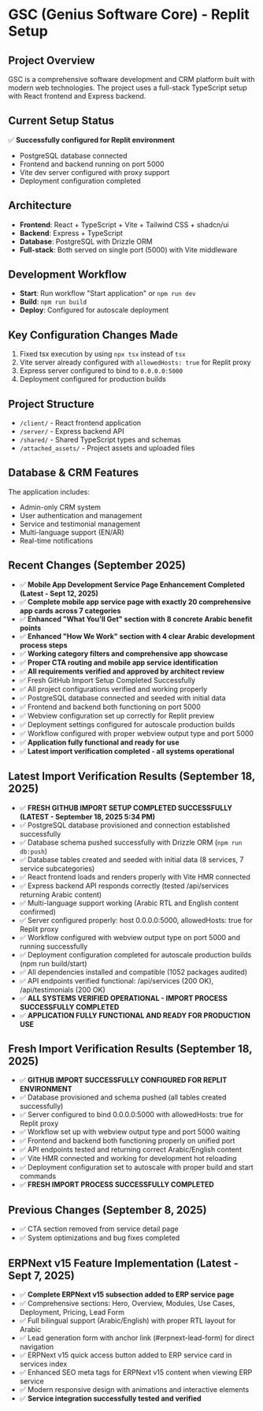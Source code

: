 # GSC (Genius Software Core) - Replit Setup

## Project Overview
GSC is a comprehensive software development and CRM platform built with modern web technologies. The project uses a full-stack TypeScript setup with React frontend and Express backend.

## Current Setup Status
✅ **Successfully configured for Replit environment**
- PostgreSQL database connected
- Frontend and backend running on port 5000
- Vite dev server configured with proxy support
- Deployment configuration completed

## Architecture
- **Frontend**: React + TypeScript + Vite + Tailwind CSS + shadcn/ui
- **Backend**: Express + TypeScript
- **Database**: PostgreSQL with Drizzle ORM
- **Full-stack**: Both served on single port (5000) with Vite middleware

## Development Workflow
- **Start**: Run workflow "Start application" or `npm run dev`
- **Build**: `npm run build`
- **Deploy**: Configured for autoscale deployment

## Key Configuration Changes Made
1. Fixed tsx execution by using `npx tsx` instead of `tsx`
2. Vite server already configured with `allowedHosts: true` for Replit proxy
3. Express server configured to bind to `0.0.0.0:5000`
4. Deployment configured for production builds

## Project Structure
- `/client/` - React frontend application
- `/server/` - Express backend API
- `/shared/` - Shared TypeScript types and schemas
- `/attached_assets/` - Project assets and uploaded files

## Database & CRM Features
The application includes:
- Admin-only CRM system
- User authentication and management
- Service and testimonial management
- Multi-language support (EN/AR)
- Real-time notifications

## Recent Changes (September 2025)
- ✅ **Mobile App Development Service Page Enhancement Completed (Latest - Sept 12, 2025)**
- ✅ **Complete mobile app service page with exactly 20 comprehensive app cards across 7 categories**
- ✅ **Enhanced "What You'll Get" section with 8 concrete Arabic benefit points**
- ✅ **Enhanced "How We Work" section with 4 clear Arabic development process steps**
- ✅ **Working category filters and comprehensive app showcase**
- ✅ **Proper CTA routing and mobile app service identification**
- ✅ **All requirements verified and approved by architect review**
- ✅ Fresh GitHub Import Setup Completed Successfully
- ✅ All project configurations verified and working properly
- ✅ PostgreSQL database connected and seeded with initial data
- ✅ Frontend and backend both functioning on port 5000
- ✅ Webview configuration set up correctly for Replit preview
- ✅ Deployment settings configured for autoscale production builds
- ✅ Workflow configured with proper webview output type and port 5000
- ✅ **Application fully functional and ready for use**
- ✅ **Latest import verification completed - all systems operational**

## Latest Import Verification Results (September 18, 2025)
- ✅ **FRESH GITHUB IMPORT SETUP COMPLETED SUCCESSFULLY (LATEST - September 18, 2025 5:34 PM)**
- ✅ PostgreSQL database provisioned and connection established successfully
- ✅ Database schema pushed successfully with Drizzle ORM (`npm run db:push`)
- ✅ Database tables created and seeded with initial data (8 services, 7 service subcategories)
- ✅ React frontend loads and renders properly with Vite HMR connected
- ✅ Express backend API responds correctly (tested /api/services returning Arabic content)
- ✅ Multi-language support working (Arabic RTL and English content confirmed)
- ✅ Server configured properly: host 0.0.0.0:5000, allowedHosts: true for Replit proxy
- ✅ Workflow configured with webview output type on port 5000 and running successfully
- ✅ Deployment configuration completed for autoscale production builds (npm run build/start)
- ✅ All dependencies installed and compatible (1052 packages audited)
- ✅ API endpoints verified functional: /api/services (200 OK), /api/testimonials (200 OK)
- ✅ **ALL SYSTEMS VERIFIED OPERATIONAL - IMPORT PROCESS SUCCESSFULLY COMPLETED**
- ✅ **APPLICATION FULLY FUNCTIONAL AND READY FOR PRODUCTION USE**

## Fresh Import Verification Results (September 18, 2025)
- ✅ **GITHUB IMPORT SUCCESSFULLY CONFIGURED FOR REPLIT ENVIRONMENT**
- ✅ Database provisioned and schema pushed (all tables created successfully)
- ✅ Server configured to bind 0.0.0.0:5000 with allowedHosts: true for Replit proxy
- ✅ Workflow set up with webview output type and port 5000 waiting
- ✅ Frontend and backend both functioning properly on unified port
- ✅ API endpoints tested and returning correct Arabic/English content
- ✅ Vite HMR connected and working for development hot reloading
- ✅ Deployment configuration set to autoscale with proper build and start commands
- ✅ **FRESH IMPORT PROCESS SUCCESSFULLY COMPLETED**

## Previous Changes (September 8, 2025)
- ✅ CTA section removed from service detail page
- ✅ System optimizations and bug fixes completed

## ERPNext v15 Feature Implementation (Latest - Sept 7, 2025)
- ✅ **Complete ERPNext v15 subsection added to ERP service page**
- ✅ Comprehensive sections: Hero, Overview, Modules, Use Cases, Deployment, Pricing, Lead Form
- ✅ Full bilingual support (Arabic/English) with proper RTL layout for Arabic
- ✅ Lead generation form with anchor link (#erpnext-lead-form) for direct navigation
- ✅ ERPNext v15 quick access button added to ERP service card in services index
- ✅ Enhanced SEO meta tags for ERPNext v15 content when viewing ERP service
- ✅ Modern responsive design with animations and interactive elements
- ✅ **Service integration successfully tested and verified**